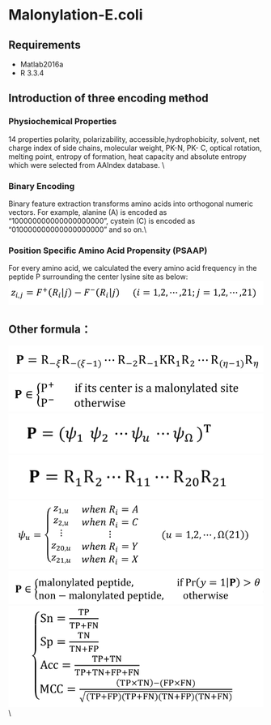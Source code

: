 # Malonylation-E.coli
## Requirements
* Matlab2016a
* R 3.3.4
## Introduction of three encoding method
### Physiochemical Properties
14 properties polarity, polarizability, accessible,hydrophobicity, solvent, net charge index of side chains, molecular weight, PK-N, PK-
C, optical rotation, melting point, entropy of formation, heat capacity and absolute entropy which were selected from AAIndex database. \

### Binary Encoding
Binary feature extraction transforms amino acids into orthogonal numeric vectors. For example, alanine (A) is encoded as “100000000000000000000”, cystein (C) is encoded as “010000000000000000000” and so on.\

### Position Specific Amino Acid Propensity (PSAAP)
For every amino acid, we calculated the every amino acid frequency in the peptide P surrounding the center lysine site as below:\
<img src="https://github.com/Sunmile/Malonylation-E.coli/blob/master/picture/f5.png"> 

## Other formula：
<img src="https://github.com/Sunmile/Malonylation-E.coli/blob/master/picture/f1.png"> \
<img src="https://github.com/Sunmile/Malonylation-E.coli/blob/master/picture/f2.png"> \
<img src="https://github.com/Sunmile/Malonylation-E.coli/blob/master/picture/f3.png"> \
<img src="https://github.com/Sunmile/Malonylation-E.coli/blob/master/picture/f4.png"> \
<img src="https://github.com/Sunmile/Malonylation-E.coli/blob/master/picture/f6.png"> \
<img src="https://github.com/Sunmile/Malonylation-E.coli/blob/master/picture/f7.png"> \
<img src="https://github.com/Sunmile/Malonylation-E.coli/blob/master/picture/f8.png"> \


